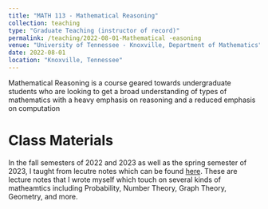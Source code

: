 ```yaml
---
title: "MATH 113 - Mathematical Reasoning"
collection: teaching
type: "Graduate Teaching (instructor of record)"
permalink: /teaching/2022-08-01-Mathematical -easoning
venue: "University of Tennessee - Knoxville, Department of Mathematics"
date: 2022-08-01
location: "Knoxville, Tennessee"
---
```


Mathematical Reasoning is a course geared towards undergraduate students who are looking to get a broad understanding of types of mathematics with a heavy emphasis on reasoning and a reduced emphasis on computation

Class Materials 
======
In the fall semesters of 2022 and 2023 as well as the spring semester of 2023, I taught from lecutre notes which can be found [here](http://jmcalis.github.io/files/LectureNotes113). These are lecture notes that I wrote myself which touch on several kinds of matheamtics including Probability, Number Theory, Graph Theory, Geometry, and more. 